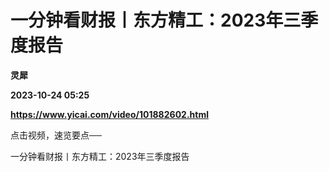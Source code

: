 # 一分钟看财报丨东方精工：2023年三季度报告
**灵犀**

**2023-10-24 05:25**

**https://www.yicai.com/video/101882602.html**

点击视频，速览要点──

一分钟看财报丨东方精工：2023年三季度报告